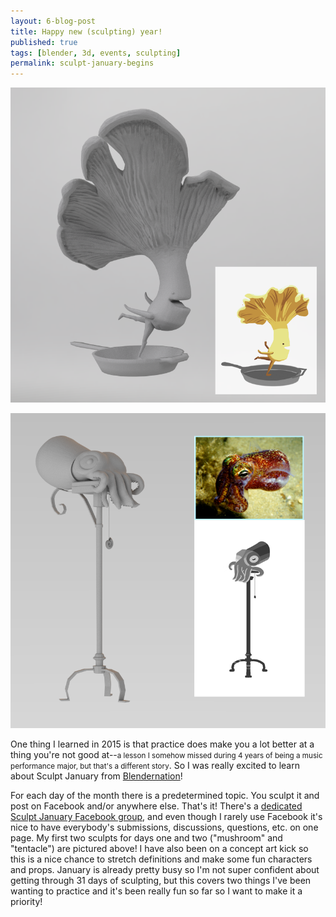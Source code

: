 ```yaml
---
layout: 6-blog-post
title: Happy new (sculpting) year!
published: true
tags: [blender, 3d, events, sculpting]
permalink: sculpt-january-begins
---
```

![Sculpt January entry 1](/images/blog/mushroom-collage.png)

![Sculpt January entry 2](/images/blog/tentacle-collage-1.png)

One thing I learned in 2015 is that practice does make you a lot better at a thing you're not good at--<small>a lesson I somehow missed during 4 years of being a music performance major, but that's a different story</small>. So I was really excited to learn about Sculpt January from [Blendernation](http://www.blendernation.com/2015/12/19/sculpt-january-2016/)!

For each day of the month there is a predetermined topic. You sculpt it and post on Facebook and/or anywhere else. That's it! There's a [dedicated Sculpt January Facebook group](https://www.facebook.com/groups/sculptjanuary), and even though I rarely use Facebook it's nice to have everybody's submissions, discussions, questions, etc. on one page. My first two sculpts for days one and two ("mushroom" and "tentacle") are pictured above! I have also been on a concept art kick so this is a nice chance to stretch definitions and make some fun characters and props. January is already pretty busy so I'm not super confident about getting through 31 days of sculpting, but this covers two things I've been wanting to practice and it's been really fun so far so I want to make it a priority! 
